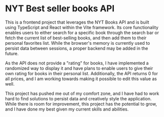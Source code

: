 
# NYT Best seller books API

This is a frontend project that leverages the NYT Books API and is built using TypeScript and React within the Vite framework. Its core functionality enables users to either search for a specific book through the search bar or fetch the current list of best-selling books, and then add them to their personal favorites list. While the browser's memory is currently used to persist data between sessions, a proper backend may be added in the future.

As the API does not provide a "rating" for books, I have implemented a randomized way to display it and have plans to enable users to give their own rating for books in their personal list. Additionally, the API returns 0 for all prices, and I am working towards making it possible to edit this value as well.

This project has pushed me out of my comfort zone, and I have had to work hard to find solutions to persist data and creatively style the application. While there is room for improvement, this project has the potential to grow, and I have done my best given my current skills and abilities.

